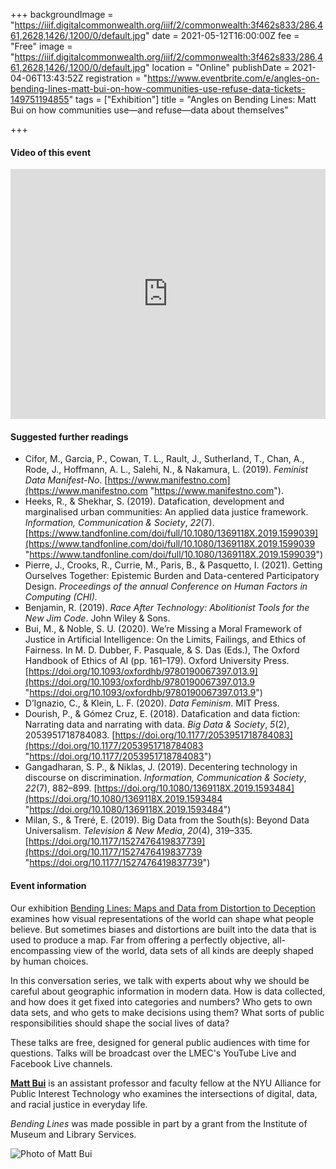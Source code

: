 +++
backgroundImage = "https://iiif.digitalcommonwealth.org/iiif/2/commonwealth:3f462s833/286,461,2628,1426/,1200/0/default.jpg"
date = 2021-05-12T16:00:00Z
fee = "Free"
image = "https://iiif.digitalcommonwealth.org/iiif/2/commonwealth:3f462s833/286,461,2628,1426/,1200/0/default.jpg"
location = "Online"
publishDate = 2021-04-06T13:43:52Z
registration = "https://www.eventbrite.com/e/angles-on-bending-lines-matt-bui-on-how-communities-use-refuse-data-tickets-149751194855"
tags = ["Exhibition"]
title = "Angles on Bending Lines: Matt Bui on how communities use—and refuse—data about themselves"

+++
#### Video of this event

<iframe width="100%" height="400" src="https://www.youtube.com/embed/ovhAswmYn8M" title="YouTube video player" frameborder="0" allow="accelerometer; autoplay; clipboard-write; encrypted-media; gyroscope; picture-in-picture" allowfullscreen></iframe>

#### Suggested further readings

* Cifor, M., Garcia, P., Cowan, T. L., Rault, J., Sutherland, T., Chan, A., Rode, J., Hoffmann, A. L., Salehi, N., & Nakamura, L. (2019). _Feminist Data Manifest-No_. [https://www.manifestno.com](https://www.manifestno.com "https://www.manifestno.com").
* Heeks, R., & Shekhar, S. (2019). Datafication, development and marginalised urban communities: An applied data justice framework. _Information, Communication & Society_, _22_(7).[https://www.tandfonline.com/doi/full/10.1080/1369118X.2019.1599039](https://www.tandfonline.com/doi/full/10.1080/1369118X.2019.1599039 "https://www.tandfonline.com/doi/full/10.1080/1369118X.2019.1599039")
* Pierre, J., Crooks, R., Currie, M., Paris, B., & Pasquetto, I. (2021). Getting Ourselves Together: Epistemic Burden and Data-centered Participatory Design. _Proceedings of the annual Conference on Human Factors in Computing (CHI)._
* Benjamin, R. (2019). _Race After Technology: Abolitionist Tools for the New Jim Code_. John Wiley & Sons.
* Bui, M., & Noble, S. U. (2020). We’re Missing a Moral Framework of Justice in Artificial Intelligence: On the Limits, Failings, and Ethics of Fairness. In M. D. Dubber, F. Pasquale, & S. Das (Eds.), The Oxford Handbook of Ethics of AI (pp. 161–179). Oxford University Press. [https://doi.org/10.1093/oxfordhb/9780190067397.013.9](https://doi.org/10.1093/oxfordhb/9780190067397.013.9 "https://doi.org/10.1093/oxfordhb/9780190067397.013.9")
* D’Ignazio, C., & Klein, L. F. (2020). _Data Feminism_. MIT Press.
* Dourish, P., & Gómez Cruz, E. (2018). Datafication and data fiction: Narrating data and narrating with data. _Big Data & Society_, _5_(2), 2053951718784083. [https://doi.org/10.1177/2053951718784083](https://doi.org/10.1177/2053951718784083 "https://doi.org/10.1177/2053951718784083")
* Gangadharan, S. P., & Niklas, J. (2019). Decentering technology in discourse on discrimination. _Information, Communication & Society_, _22_(7), 882–899. [https://doi.org/10.1080/1369118X.2019.1593484](https://doi.org/10.1080/1369118X.2019.1593484 "https://doi.org/10.1080/1369118X.2019.1593484")
* Milan, S., & Treré, E. (2019). Big Data from the South(s): Beyond Data Universalism. _Television & New Media_, _20_(4), 319–335. [https://doi.org/10.1177/1527476419837739](https://doi.org/10.1177/1527476419837739 "https://doi.org/10.1177/1527476419837739")

#### Event information

Our exhibition [Bending Lines: Maps and Data from Distortion to Deception](https://www.leventhalmap.org/digital-exhibitions/bending-lines/) examines how visual representations of the world can shape what people believe. But sometimes biases and distortions are built into the data that is used to produce a map. Far from offering a perfectly objective, all-encompassing view of the world, data sets of all kinds are deeply shaped by human choices.

In this conversation series, we talk with experts about why we should be careful about geographic information in modern data. How is data collected, and how does it get fixed into categories and numbers? Who gets to own data sets, and who gets to make decisions using them? What sorts of public responsibilities should shape the social lives of data?

These talks are free, designed for general public audiences with time for questions. Talks will be broadcast over the LMEC's YouTube Live and Facebook Live channels.

[**Matt Bui**](http://matthewbui.com) is an assistant professor and faculty fellow at the NYU Alliance for Public Interest Technology who examines the intersections of digital, data, and racial justice in everyday life.

_Bending Lines_ was made possible in part by a grant from the Institute of Museum and Library Services.

![Photo of Matt Bui](https://images.squarespace-cdn.com/content/v1/541b28ace4b0504622449b83/1487895123788-KAB5WF0PTQIP6Z0VROA4/ke17ZwdGBToddI8pDm48kFTblSt5qw0M6a4kEI8ixlRZw-zPPgdn4jUwVcJE1ZvWQUxwkmyExglNqGp0IvTJZamWLI2zvYWH8K3-s_4yszcp2ryTI0HqTOaaUohrI8PIjDW6yW5ZnSWlTo5F04tqYOtjNk7-f_KQei0dNKZtsDEKMshLAGzx4R3EDFOm1kBS/image-asset.jpeg?format=2500w)